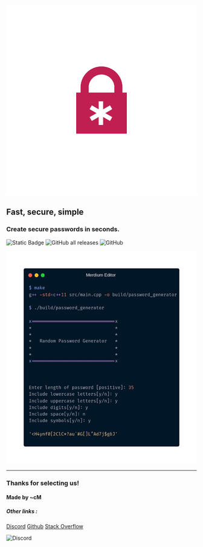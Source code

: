 <img src='docs/assets/logo.png' alt='Logo'>

<h2>Fast, secure, simple</h2>
<h3>Create secure passwords in seconds.</h3>


![Static Badge](https://img.shields.io/badge/Language-C++-blue) 
![GitHub all releases](https://img.shields.io/github/downloads/cMardc/Random_Password_Generator/total)
![GitHub](https://img.shields.io/github/license/cMardc/Random_Password_Generator)

<img src='docs/assets/example.png' alt='Example Output'>

<hr>
<h3>Thanks for selecting us!</h3>
<h4>Made by ~cM</h4>


<h5>Other links : </h5>
<a href="https://discord.gg/5W4XtHkc6g">Discord</a>
<a href="https://github.com/cMardc">Github</a>
<a href="https://stackoverflow.com/users/21458468/merd-ceferzade">Stack Overflow</a>


![Discord](https://img.shields.io/discord/1051030547402588170)
